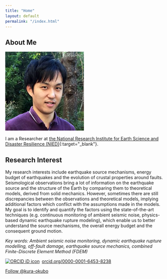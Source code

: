 ```yaml
---
title: "Home"
layout: default
permalink: "/index.html"
---
```


## About Me

<img class="profile-picture" src="photos/okubo01.jpg">

I am a Researcher 
at [the National Research Institute for Earth Science and Disaster Resilience (NIED)](https://www.bosai.go.jp/e/index.html){:target="_blank"}.

## Research Interest

My research interests include earthquake source mechanisms, energy budget of earthquakes and the evolution of crustal properties around faults.
Seismological observations bring a lot of information on the earthquake source and the structure of the Earth by comparing them to theoretical models, derived from solid mechanics. However, sometimes there are still discrepancies between the observations and theoretical models, implying additional factors which conflict with the assumptions made in the models. My goal is to identify and quantify the factors using the state-of-the-art techniques (e.g. continuous monitoring of ambient seismic noise, physics-based dynamic earthquake rupture modeling), which enable us to better understand the source mechanisms, the overall energy budget and the consequent ground motion.

_Key words: Ambient seismic noise monitoring, dynamic earthquake rupture modelling, off-fault damage, earthquake source mechanics, combined Finite-Discrete Element Method (FDEM)_

<div itemscope itemtype="https://schema.org/Person"><a itemprop="sameAs" content="https://orcid.org/0000-0001-6453-8238" href="https://orcid.org/0000-0001-6453-8238" target="orcid.widget" rel="noopener noreferrer" style="vertical-align:top;"><img src="https://orcid.org/sites/default/files/images/orcid_16x16.png" style="width:1em;margin-right:.5em;" alt="ORCID iD icon">orcid.org/0000-0001-6453-8238</a></div>

<a class="github-button" href="https://github.com/kura-okubo" data-size="large" aria-label="Follow @kura-okubo on GitHub">Follow @kura-okubo</a>

